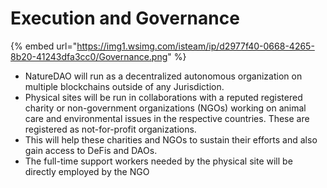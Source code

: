 # Execution and Governance

{% embed url="https://img1.wsimg.com/isteam/ip/d2977f40-0668-4265-8b20-41243dfa3cc0/Governance.png" %}

* NatureDAO will run as a decentralized autonomous organization on multiple blockchains outside of any Jurisdiction.
* Physical sites will be run in collaborations with a reputed registered charity or non-government organizations (NGOs) working on animal care and environmental issues in the respective countries. These are registered as not-for-profit organizations.
* This will help these charities and NGOs to sustain their efforts and also gain access to DeFis and DAOs.
* The full-time support workers needed by the physical site will be directly employed by the NGO

